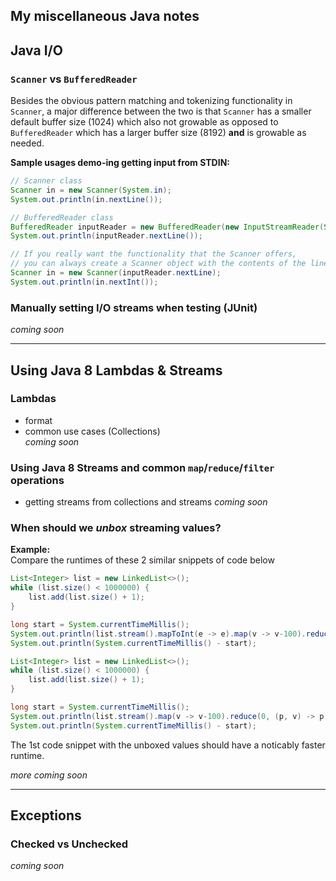 ## My miscellaneous Java notes
 
 
## Java I/O
 
### `Scanner` vs `BufferedReader`

Besides the obvious pattern matching and tokenizing functionality in `Scanner`, 
a major difference between the two is that `Scanner` has a smaller default 
buffer size (1024) which also not growable as opposed to `BufferedReader` which
has a larger buffer size (8192) **and** is growable as needed.  

**Sample usages demo-ing getting input from STDIN:**
```Java
// Scanner class
Scanner in = new Scanner(System.in);
System.out.println(in.nextLine());
```
```Java
// BufferedReader class
BufferedReader inputReader = new BufferedReader(new InputStreamReader(System.in));
System.out.println(inputReader.nextLine());

// If you really want the functionality that the Scanner offers,
// you can always create a Scanner object with the contents of the line
Scanner in = new Scanner(inputReader.nextLine);
System.out.println(in.nextInt());
```

### Manually setting I/O streams when testing (JUnit)
*coming soon*

---

## Using Java 8 Lambdas & Streams

### Lambdas
- format
- common use cases (Collections)  
*coming soon*


### Using Java 8 Streams and common `map`/`reduce`/`filter` operations
- getting streams from collections and streams
*coming soon*
 
### When should we *unbox* streaming values? 

**Example:**  
Compare the runtimes of these 2 similar snippets of code below
```Java
List<Integer> list = new LinkedList<>();
while (list.size() < 1000000) {
    list.add(list.size() + 1);
}

long start = System.currentTimeMillis();
System.out.println(list.stream().mapToInt(e -> e).map(v -> v-100).reduce(0, (p, v) -> p + v));
System.out.println(System.currentTimeMillis() - start);
```
```Java
List<Integer> list = new LinkedList<>();
while (list.size() < 1000000) {
    list.add(list.size() + 1);
}

long start = System.currentTimeMillis();
System.out.println(list.stream().map(v -> v-100).reduce(0, (p, v) -> p + v));
System.out.println(System.currentTimeMillis() - start);
```

The 1st code snippet with the unboxed values should have a noticably faster runtime.

*more coming soon*

--- 

## Exceptions

### Checked vs Unchecked
*coming soon*

 